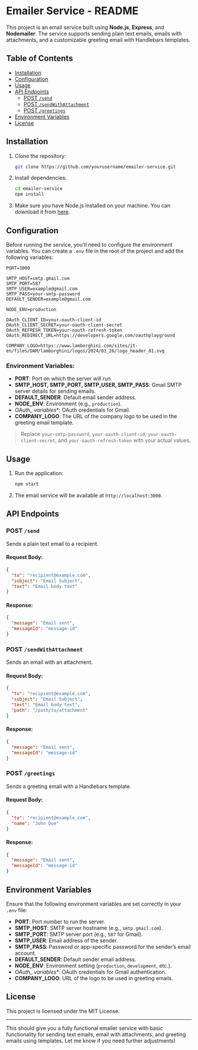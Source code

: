 # Emailer Service - README

This project is an email service built using **Node.js**, **Express**, and **Nodemailer**. The service supports sending plain text emails, emails with attachments, and a customizable greeting email with Handlebars templates.

## Table of Contents

- [Installation](#installation)
- [Configuration](#configuration)
- [Usage](#usage)
- [API Endpoints](#api-endpoints)
  - [POST `/send`](#post-send)
  - [POST `/sendWithAttachment`](#post-sendwithattachment)
  - [POST `/greetings`](#post-greetings)
- [Environment Variables](#environment-variables)
- [License](#license)

## Installation

1. Clone the repository:

   ```bash
   git clone https://github.com/yourusername/emailer-service.git
   ```

2. Install dependencies:

   ```bash
   cd emailer-service
   npm install
   ```

3. Make sure you have Node.js installed on your machine. You can download it from [here](https://nodejs.org/).

## Configuration

Before running the service, you'll need to configure the environment variables. You can create a `.env` file in the root of the project and add the following variables:

```env
PORT=3000

SMTP_HOST=smtp.gmail.com
SMTP_PORT=587
SMTP_USER=example@gmail.com
SMTP_PASS=your-smtp-password
DEFAULT_SENDER=example@gmail.com

NODE_ENV=production

OAuth_CLIENT_ID=your-oauth-client-id
OAuth_CLIENT_SECRET=your-oauth-client-secret
OAuth_REFRESH_TOKEN=your-oauth-refresh-token
OAuth_REDIRECT_URL=https://developers.google.com/oauthplayground

COMPANY_LOGO=https://www.lamborghini.com/sites/it-en/files/DAM/lamborghini/logos/2024/03_26/logo_header_01.svg
```

### Environment Variables:

- **PORT**: Port on which the server will run.
- **SMTP_HOST, SMTP_PORT, SMTP_USER, SMTP_PASS**: Gmail SMTP server details for sending emails.
- **DEFAULT_SENDER**: Default email sender address.
- **NODE_ENV**: Environment (e.g., `production`).
- **OAuth_* variables**: OAuth credentials for Gmail.
- **COMPANY_LOGO**: The URL of the company logo to be used in the greeting email template.

> Replace `your-smtp-password`, `your-oauth-client-id`, `your-oauth-client-secret`, and `your-oauth-refresh-token` with your actual values.

## Usage

1. Run the application:

   ```bash
   npm start
   ```

2. The email service will be available at `http://localhost:3000`.

## API Endpoints

### POST `/send`

Sends a plain text email to a recipient.

#### Request Body:

```json
{
  "to": "recipient@example.com",
  "subject": "Email Subject",
  "text": "Email body text"
}
```

#### Response:

```json
{
  "message": "Email sent",
  "messageId": "message-id"
}
```

### POST `/sendWithAttachment`

Sends an email with an attachment.

#### Request Body:

```json
{
  "to": "recipient@example.com",
  "subject": "Email Subject",
  "text": "Email body text",
  "path": "/path/to/attachment"
}
```

#### Response:

```json
{
  "message": "Email sent",
  "messageId": "message-id"
}
```

### POST `/greetings`

Sends a greeting email with a Handlebars template.

#### Request Body:

```json
{
  "to": "recipient@example.com",
  "name": "John Doe"
}
```

#### Response:

```json
{
  "message": "Email sent",
  "messageId": "message-id"
}
```

## Environment Variables

Ensure that the following environment variables are set correctly in your `.env` file:

- **PORT**: Port number to run the server.
- **SMTP_HOST**: SMTP server hostname (e.g., `smtp.gmail.com`).
- **SMTP_PORT**: SMTP server port (e.g., `587` for Gmail).
- **SMTP_USER**: Email address of the sender.
- **SMTP_PASS**: Password or app-specific password for the sender’s email account.
- **DEFAULT_SENDER**: Default sender email address.
- **NODE_ENV**: Environment setting (`production`, `development`, etc.).
- **OAuth_* variables**: OAuth credentials for Gmail authentication.
- **COMPANY_LOGO**: URL of the logo to be used in greeting emails.

## License

This project is licensed under the MIT License.

---

This should give you a fully functional emailer service with basic functionality for sending text emails, email with attachments, and greeting emails using templates. Let me know if you need further adjustments!
